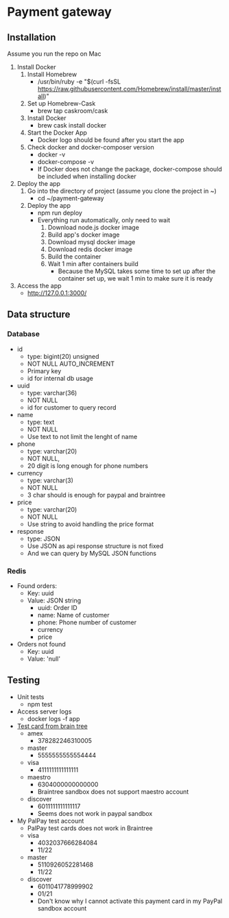 # Payment gateway

## Installation

Assume you run the repo on Mac
1. Install Docker
    1. Install Homebrew
        - /usr/bin/ruby -e "$(curl -fsSL https://raw.githubusercontent.com/Homebrew/install/master/install)"
    2. Set up Homebrew-Cask
        - brew tap caskroom/cask
    3. Install Docker
        - brew cask install docker
    4. Start the Docker App
        - Docker logo should be found after you start the app
    5. Check docker and docker-composer version
        - docker -v
        - docker-compose -v
        - If Docker does not change the package, docker-compose should be included when installing docker
2. Deploy the app
    1. Go into the directory of project (assume you clone the project in ~)
        - cd ~/payment-gateway
    2. Deploy the app
        - npm run deploy
        - Everything run automatically, only need to wait
            1. Download node.js docker image
            2. Build app's docker image
            3. Download mysql docker image
            4. Download redis docker image
            5. Build the container
            6. Wait 1 min after containers build
                - Because the MySQL takes some time to set up after the container set up, we wait 1 min to make sure it is ready
3. Access the app
    - http://127.0.0.1:3000/

## Data structure

### Database
- id
    - type: bigint(20) unsigned
    - NOT NULL AUTO_INCREMENT
    - Primary key
    - id for internal db usage
- uuid
    - type: varchar(36)
    - NOT NULL
    - id for customer to query record
- name
    - type: text
    - NOT NULL
    - Use text to not limit the lenght of name
- phone
    - type: varchar(20)
    - NOT NULL,
    - 20 digit is long enough for phone numbers
- currency
    - type: varchar(3)
    - NOT NULL
    - 3 char should is enough for paypal and braintree
- price
    - type: varchar(20)
    - NOT NULL
    - Use string to avoid handling the price format
- response
    - type: JSON
    - Use JSON as api response structure is not fixed
    - And we can query by MySQL JSON functions

### Redis

- Found orders:
    - Key: uuid
    - Value: JSON string
        - uuid: Order ID
        - name: Name of customer
        - phone: Phone number of customer
        - currency
        - price
- Orders not found
    - Key: uuid
    - Value: 'null'

## Testing

- Unit tests
    - npm test
- Access server logs
    - docker logs -f app
- [Test card from brain tree](https://developers.braintreepayments.com/reference/general/testing/node)
    - amex
        - 378282246310005
    - master
        - 5555555555554444
    - visa
        - 4111111111111111
    - maestro
        - 6304000000000000
        - Braintree sandbox does not support maestro account
    - discover
        - 6011111111111117
        - Seems does not work in paypal sandbox
- My PalPay test account
    - PalPay test cards does not work in Braintree
    - visa
        - 4032037666284084
        - 11/22
    - master
        - 5110926052281468
        - 11/22
    - discover
        - 6011041778999902
        - 01/21
        - Don't know why I cannot activate this payment card in my PayPal sandbox account


